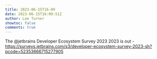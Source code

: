 ```yaml
---
title: 2023-06-15T16-09
date: 2023-06-15T16:09:51Z
author: Lee Turner
showtoc: false
comments: true
---
```


The @jetbrains Developer Ecosystem Survey 2023 2023 is out - https://surveys.jetbrains.com/s3/developer-ecosystem-survey-2023-sh?pcode=52353666715277905

